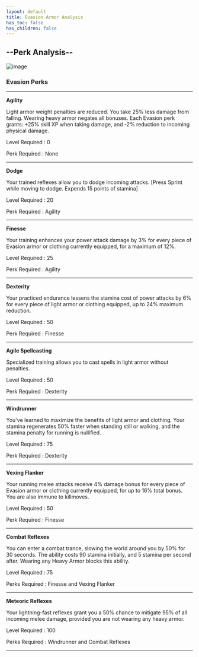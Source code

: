 ```yaml
---
layout: default
title: Evasion Armor Analysis
has_toc: false
has_children: false
---
```


## --Perk Analysis--
![image](https://user-images.githubusercontent.com/26418143/157919392-df12526b-ad4e-4bd2-8fb6-93ae464be38c.png)

### Evasion Perks

---

**Agility**

Light armor weight penalties are reduced. You take 25% less damage from falling. Wearing heavy armor negates all bonuses. Each Evasion perk grants: +25% skill XP when taking damage, and -2% reduction to incoming physical damage.

Level Required : 0

Perk Required : None

---

**Dodge**

Your trained reflexes allow you to dodge incoming attacks. [Press Sprint while moving to dodge. Expends 15 points of stamina]

Level Required : 20

Perk Required : Agility

---

**Finesse**

Your training enhances your power attack damage by 3% for every piece of Evasion armor or clothing currently equipped, for a maximum of 12%.

Level Required : 25

Perk Required : Agility

---

**Dexterity**

Your practiced endurance lessens the stamina cost of power attacks by 6% for every piece of light armor or clothing equipped, up to 24% maximum reduction.

Level Required : 50

Perk Required : Finesse

---

**Agile Spellcasting**

Specialized training allows you to cast spells in light armor without penalties.

Level Required : 50

Perk Required : Dexterity

---

**Windrunner**

You've learned to maximize the benefits of light armor and clothing. Your stamina regenerates 50% faster when standing still or walking, and the stamina penalty for running is nullified.

Level Required : 75

Perk Required : Dexterity

---

**Vexing Flanker**

Your running melee attacks receive 4% damage bonus for every piece of Evasion armor or clothing currently equipped, for up to 16% total bonus. You are also immune to killmoves.

Level Required : 50

Perk Required : Finesse

---

**Combat Reflexes**

You can enter a combat trance, slowing the world around you by 50% for 30 seconds. The ability costs 90 stamina initially, and 5 stamina per second after. Wearing any Heavy Armor blocks this ability.

Level Required : 75

Perks Required : Finesse and Vexing Flanker

---

**Meteoric Reflexes**

Your lightning-fast reflexes grant you a 50% chance to mitigate 95% of all incoming melee damage, provided you are not wearing any heavy armor.

Level Required : 100

Perks Required : Windrunner and Combat Reflexes

---